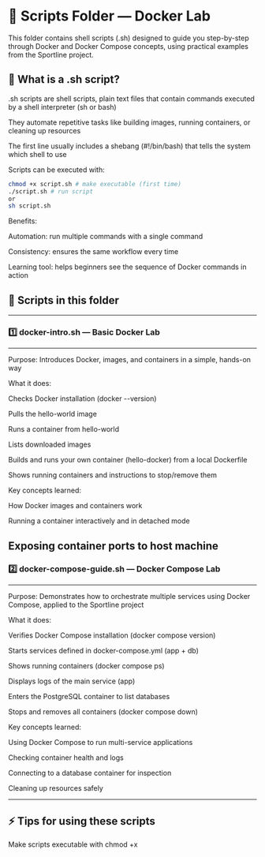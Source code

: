 # 📂 Scripts Folder — Docker Lab

This folder contains shell scripts (.sh) designed to guide you step-by-step through Docker and Docker Compose concepts, using practical examples from the Sportline project.

## 🐚 What is a .sh script?

.sh scripts are shell scripts, plain text files that contain commands executed by a shell interpreter (sh or bash)

They automate repetitive tasks like building images, running containers, or cleaning up resources

The first line usually includes a shebang (#!/bin/bash) that tells the system which shell to use

Scripts can be executed with:
```bash
chmod +x script.sh # make executable (first time)
./script.sh # run script
or
sh script.sh
```
Benefits:

Automation: run multiple commands with a single command

Consistency: ensures the same workflow every time

Learning tool: helps beginners see the sequence of Docker commands in action

## 📝 Scripts in this folder

---
  
### 1️⃣ docker-intro.sh — Basic Docker Lab

---

Purpose: Introduces Docker, images, and containers in a simple, hands-on way

What it does:

Checks Docker installation (docker --version)

Pulls the hello-world image

Runs a container from hello-world

Lists downloaded images

Builds and runs your own container (hello-docker) from a local Dockerfile

Shows running containers and instructions to stop/remove them

Key concepts learned:

How Docker images and containers work

Running a container interactively and in detached mode

Exposing container ports to host machine
---

### 2️⃣ docker-compose-guide.sh — Docker Compose Lab

---

Purpose: Demonstrates how to orchestrate multiple services using Docker Compose, applied to the Sportline project

What it does:

Verifies Docker Compose installation (docker compose version)

Starts services defined in docker-compose.yml (app + db)

Shows running containers (docker compose ps)

Displays logs of the main service (app)

Enters the PostgreSQL container to list databases

Stops and removes all containers (docker compose down)

Key concepts learned:

Using Docker Compose to run multi-service applications

Checking container health and logs

Connecting to a database container for inspection

Cleaning up resources safely

---

## ⚡ Tips for using these scripts

Make scripts executable with chmod +x <script>.sh

Read each echo step carefully — it guides the workflow

You can modify them to experiment with other images, ports, or services

Great way to visualize Docker commands in action before using them manually

Shell scripts like these are perfect for learning Docker because they show the commands in the correct order and explain what each step does. They are also reusable for new projects
